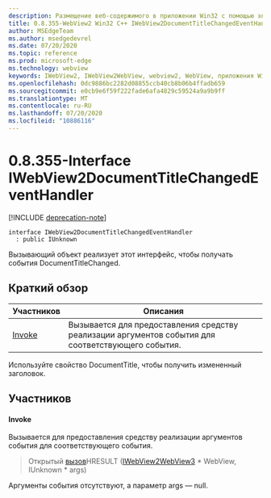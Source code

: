```yaml
---
description: Размещение веб-содержимого в приложении Win32 с помощью элемента управления Microsoft Edge WebView2
title: 0.8.355-WebView2 Win32 C++ IWebView2DocumentTitleChangedEventHandler
author: MSEdgeTeam
ms.author: msedgedevrel
ms.date: 07/20/2020
ms.topic: reference
ms.prod: microsoft-edge
ms.technology: webview
keywords: IWebView2, IWebView2WebView, webview2, WebView, приложения Win32, Win32, EDGE
ms.openlocfilehash: 0dc9886bc2282d08855ccb40cb8b06b4ffadb659
ms.sourcegitcommit: e0cb9e6f59f222fade6afa4829c59524a9a9b9ff
ms.translationtype: MT
ms.contentlocale: ru-RU
ms.lasthandoff: 07/20/2020
ms.locfileid: "10886116"
---
```

# 0.8.355-Interface IWebView2DocumentTitleChangedEventHandler 

[!INCLUDE [deprecation-note](../../includes/deprecation-note.md)]

```
interface IWebView2DocumentTitleChangedEventHandler
  : public IUnknown
```

Вызывающий объект реализует этот интерфейс, чтобы получать события DocumentTitleChanged.

## Краткий обзор

 Участников                        | Описания
--------------------------------|---------------------------------------------
[Invoke](#invoke) | Вызывается для предоставления средству реализации аргументов события для соответствующего события.

Используйте свойство DocumentTitle, чтобы получить измененный заголовок.

## Участников

#### Invoke 

Вызывается для предоставления средству реализации аргументов события для соответствующего события.

> Открытый [вызов](#invoke)HRESULT ([IWebView2WebView3](IWebView2WebView3.md) * WebView, IUnknown * args)

Аргументы события отсутствуют, а параметр args — null.

